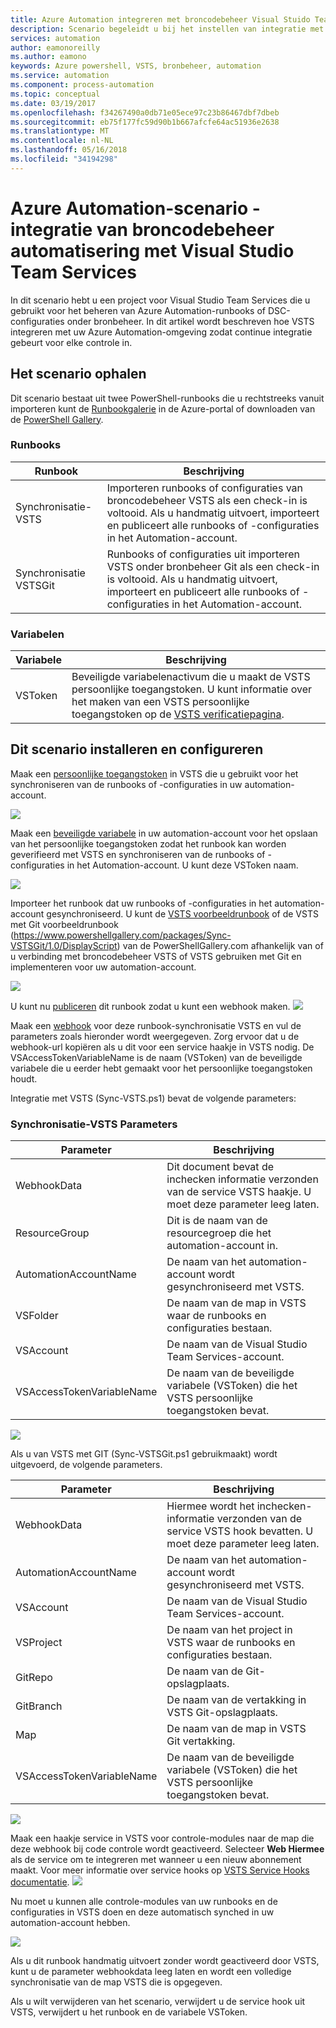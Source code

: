 ```yaml
---
title: Azure Automation integreren met broncodebeheer Visual Stuido Team Services
description: Scenario begeleidt u bij het instellen van integratie met een Azure Automation-account en de bronbeheer Visual Stuido Team Services.
services: automation
author: eamonoreilly
ms.author: eamono
keywords: Azure powershell, VSTS, bronbeheer, automation
ms.service: automation
ms.component: process-automation
ms.topic: conceptual
ms.date: 03/19/2017
ms.openlocfilehash: f34267490a0db71e05ece97c23b86467dbf7dbeb
ms.sourcegitcommit: eb75f177fc59d90b1b667afcfe64ac51936e2638
ms.translationtype: MT
ms.contentlocale: nl-NL
ms.lasthandoff: 05/16/2018
ms.locfileid: "34194298"
---
```

# <a name="azure-automation-scenario---automation-source-control-integration-with-visual-studio-team-services"></a>Azure Automation-scenario - integratie van broncodebeheer automatisering met Visual Studio Team Services

In dit scenario hebt u een project voor Visual Studio Team Services die u gebruikt voor het beheren van Azure Automation-runbooks of DSC-configuraties onder bronbeheer.
In dit artikel wordt beschreven hoe VSTS integreren met uw Azure Automation-omgeving zodat continue integratie gebeurt voor elke controle in.

## <a name="getting-the-scenario"></a>Het scenario ophalen

Dit scenario bestaat uit twee PowerShell-runbooks die u rechtstreeks vanuit importeren kunt de [Runbookgalerie](automation-runbook-gallery.md) in de Azure-portal of downloaden van de [PowerShell Gallery](https://www.powershellgallery.com).

### <a name="runbooks"></a>Runbooks

Runbook | Beschrijving| 
--------|------------|
Synchronisatie-VSTS | Importeren runbooks of configuraties van broncodebeheer VSTS als een check-in is voltooid. Als u handmatig uitvoert, importeert en publiceert alle runbooks of -configuraties in het Automation-account.| 
Synchronisatie VSTSGit | Runbooks of configuraties uit importeren VSTS onder bronbeheer Git als een check-in is voltooid. Als u handmatig uitvoert, importeert en publiceert alle runbooks of -configuraties in het Automation-account.|

### <a name="variables"></a>Variabelen

Variabele | Beschrijving|
-----------|------------|
VSToken | Beveiligde variabelenactivum die u maakt de VSTS persoonlijke toegangstoken. U kunt informatie over het maken van een VSTS persoonlijke toegangstoken op de [VSTS verificatiepagina](/vsts/accounts/use-personal-access-tokens-to-authenticate).
## <a name="installing-and-configuring-this-scenario"></a>Dit scenario installeren en configureren

Maak een [persoonlijke toegangstoken](/vsts/accounts/use-personal-access-tokens-to-authenticate) in VSTS die u gebruikt voor het synchroniseren van de runbooks of -configuraties in uw automation-account.

![](media/automation-scenario-source-control-integration-with-VSTS/VSTSPersonalToken.png) 

Maak een [beveiligde variabele](automation-variables.md) in uw automation-account voor het opslaan van het persoonlijke toegangstoken zodat het runbook kan worden geverifieerd met VSTS en synchroniseren van de runbooks of -configuraties in het Automation-account. U kunt deze VSToken naam. 

![](media/automation-scenario-source-control-integration-with-VSTS/VSTSTokenVariable.png)

Importeer het runbook dat uw runbooks of -configuraties in het automation-account gesynchroniseerd. U kunt de [VSTS voorbeeldrunbook](https://www.powershellgallery.com/packages/Sync-VSTS/1.0/DisplayScript) of de VSTS met Git voorbeeldrunbook (https://www.powershellgallery.com/packages/Sync-VSTSGit/1.0/DisplayScript) van de PowerShellGallery.com afhankelijk van of u verbinding met broncodebeheer VSTS of VSTS gebruiken met Git en implementeren voor uw automation-account.

![](media/automation-scenario-source-control-integration-with-VSTS/VSTSPowerShellGallery.png)

U kunt nu [publiceren](automation-creating-importing-runbook.md#publishing-a-runbook) dit runbook zodat u kunt een webhook maken. 
![](media/automation-scenario-source-control-integration-with-VSTS/VSTSPublishRunbook.png)

Maak een [webhook](automation-webhooks.md) voor deze runbook-synchronisatie VSTS en vul de parameters zoals hieronder wordt weergegeven. Zorg ervoor dat u de webhook-url kopiëren als u dit voor een service haakje in VSTS nodig. De VSAccessTokenVariableName is de naam (VSToken) van de beveiligde variabele die u eerder hebt gemaakt voor het persoonlijke toegangstoken houdt. 

Integratie met VSTS (Sync-VSTS.ps1) bevat de volgende parameters:
### <a name="sync-vsts-parameters"></a>Synchronisatie-VSTS Parameters

Parameter | Beschrijving| 
--------|------------|
WebhookData | Dit document bevat de inchecken informatie verzonden van de service VSTS haakje. U moet deze parameter leeg laten.| 
ResourceGroup | Dit is de naam van de resourcegroep die het automation-account in.|
AutomationAccountName | De naam van het automation-account wordt gesynchroniseerd met VSTS.|
VSFolder | De naam van de map in VSTS waar de runbooks en configuraties bestaan.|
VSAccount | De naam van de Visual Studio Team Services-account.| 
VSAccessTokenVariableName | De naam van de beveiligde variabele (VSToken) die het VSTS persoonlijke toegangstoken bevat.| 


![](media/automation-scenario-source-control-integration-with-VSTS/VSTSWebhook.png)

Als u van VSTS met GIT (Sync-VSTSGit.ps1 gebruikmaakt) wordt uitgevoerd, de volgende parameters.

Parameter | Beschrijving|
--------|------------|
WebhookData | Hiermee wordt het inchecken-informatie verzonden van de service VSTS hook bevatten. U moet deze parameter leeg laten.| ResourceGroup | Deze de naam van de resourcegroep die het automation-account in.|
AutomationAccountName | De naam van het automation-account wordt gesynchroniseerd met VSTS.|
VSAccount | De naam van de Visual Studio Team Services-account.|
VSProject | De naam van het project in VSTS waar de runbooks en configuraties bestaan.|
GitRepo | De naam van de Git-opslagplaats.|
GitBranch | De naam van de vertakking in VSTS Git-opslagplaats.|
Map | De naam van de map in VSTS Git vertakking.|
VSAccessTokenVariableName | De naam van de beveiligde variabele (VSToken) die het VSTS persoonlijke toegangstoken bevat.|

![](media/automation-scenario-source-control-integration-with-VSTS/VSTSGitWebhook.png)

Maak een haakje service in VSTS voor controle-modules naar de map die deze webhook bij code controle wordt geactiveerd. Selecteer **Web Hiermee** als de service om te integreren met wanneer u een nieuw abonnement maakt. Voor meer informatie over service hooks op [VSTS Service Hooks documentatie](https://www.visualstudio.com/en-us/docs/marketplace/integrate/service-hooks/get-started).
![](media/automation-scenario-source-control-integration-with-VSTS/VSTSServiceHook.png)

Nu moet u kunnen alle controle-modules van uw runbooks en de configuraties in VSTS doen en deze automatisch synched in uw automation-account hebben.

![](media/automation-scenario-source-control-integration-with-VSTS/VSTSSyncRunbookOutput.png)

Als u dit runbook handmatig uitvoert zonder wordt geactiveerd door VSTS, kunt u de parameter webhookdata leeg laten en wordt een volledige synchronisatie van de map VSTS die is opgegeven.

Als u wilt verwijderen van het scenario, verwijdert u de service hook uit VSTS, verwijdert u het runbook en de variabele VSToken.
